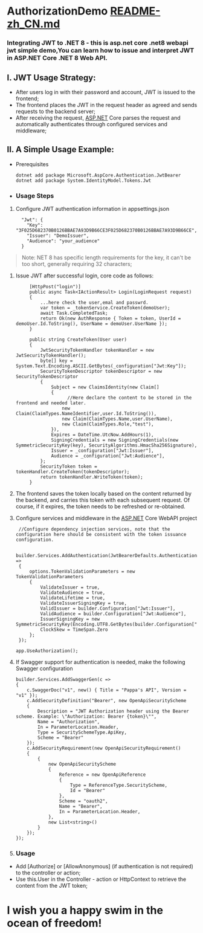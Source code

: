 # AuthorizationDemo [README-zh_CN.md](中文版)

### Integrating JWT to .NET 8 - this is asp.net core .net8 webapi jwt simple demo,You can learn how to issue and interpret JWT in ASP.NET Core .NET 8 Web API.

I. JWT Usage Strategy:
----------------------

* After users log in with their password and account, JWT is issued to the frontend;
* The frontend places the JWT in the request header as agreed and sends requests to the backend server;
* After receiving the request, [ASP.NET](http://ASP.NET) Core parses the request and automatically authenticates through configured services and middleware;

## II. A Simple Usage Example:

* Prerequisites
  
  ```
  dotnet add package Microsoft.AspCore.Authentication.JwtBearer 
  dotnet add package System.IdentityModel.Tokens.Jwt
  ```

* ### Usage Steps
1. Configure JWT authentication information in appsettings.json
   
   ```
     "Jwt": {
       "Key": "3F025D682370B0126BBAE7A93D9B66CE3F025D682370B0126BBAE7A93D9B66CE",
       "Issuer": "DemoIssuer",
       "Audience": "your_audience"
     }
   ```

> Note: NET 8 has specific length requirements for the key, it can't be too short, generally requiring 32 characters;

1. Issue JWT after successful login, core code as follows:
   
            [HttpPost("login")]
            public async Task<IActionResult> Login(LoginRequest request)
            {
                ...here check the user,emal and passwrd.
                var token = _tokenService.CreateToken(demoUser);
                await Task.CompletedTask;
                return Ok(new AuthResponse { Token = token, UserId = demoUser.Id.ToString(), UserName = demoUser.UserName });
            }
       
            public string CreateToken(User user)
            {
                JwtSecurityTokenHandler tokenHandler = new JwtSecurityTokenHandler();
                byte[] key = System.Text.Encoding.ASCII.GetBytes(_configuration["Jwt:Key"]);
                SecurityTokenDescriptor tokenDescriptor = new SecurityTokenDescriptor
                {
                    Subject = new ClaimsIdentity(new Claim[]
                    {
                          //Here declare the content to be stored in the frontend and needed later.
                        new Claim(ClaimTypes.NameIdentifier,user.Id.ToString()),
                        new Claim(ClaimTypes.Name,user.UserName),
                        new Claim(ClaimTypes.Role,"test"),
                    }),
                    Expires = DateTime.UtcNow.AddHours(1),
                    SigningCredentials = new SigningCredentials(new SymmetricSecurityKey(key), SecurityAlgorithms.HmacSha256Signature),
                    Issuer = _configuration["Jwt:Issuer"], 
                    Audience = _configuration["Jwt:Audience"],
                };
                SecurityToken token = tokenHandler.CreateToken(tokenDescriptor);
                return tokenHandler.WriteToken(token);
            }

2. The frontend saves the token locally based on the content returned by the backend, and carries this token with each subsequent request. Of course, if it expires, the token needs to be refreshed or re-obtained.

3. Configure services and middleware in the [ASP.NET](http://ASP.NET) Core WebAPI project
   
        //Configure dependency injection services, note that the configuration here should be consistent with the token issuance configuration. 
       
        builder.Services.AddAuthentication(JwtBearerDefaults.AuthenticationScheme).AddJwtBearer(options =>
        {
            options.TokenValidationParameters = new TokenValidationParameters
            {
                ValidateIssuer = true,
                ValidateAudience = true,
                ValidateLifetime = true,
                ValidateIssuerSigningKey = true,
                ValidIssuer = builder.Configuration["Jwt:Issuer"],
                ValidAudience = builder.Configuration["Jwt:Audience"],
                IssuerSigningKey = new SymmetricSecurityKey(Encoding.UTF8.GetBytes(builder.Configuration["Jwt:Key"])),
                ClockSkew = TimeSpan.Zero
            };
        });
   
   ```
   app.UseAuthorization();
   ```

4. If Swagger support for authentication is needed, make the following Swagger configuration
   
       builder.Services.AddSwaggerGen(c =>
       {
           c.SwaggerDoc("v1", new() { Title = "Pappa's API", Version = "v1" });
           c.AddSecurityDefinition("Bearer", new OpenApiSecurityScheme
           {
               Description = "JWT Authorization header using the Bearer scheme. Example: \"Authorization: Bearer {token}\"",
               Name = "Authorization",
               In = ParameterLocation.Header,
               Type = SecuritySchemeType.ApiKey,
               Scheme = "Bearer"
           });
           c.AddSecurityRequirement(new OpenApiSecurityRequirement()
           {
               {
                   new OpenApiSecurityScheme
                   {
                       Reference = new OpenApiReference
                       {
                           Type = ReferenceType.SecurityScheme,
                           Id = "Bearer"
                       },
                       Scheme = "oauth2",
                       Name = "Bearer",
                       In = ParameterLocation.Header,
                   },
                   new List<string>()
               }
           });
       });

5. ### Usage
* Add [Authorize] or [AllowAnonymous] (if authentication is not required) to the controller or action;
* Use this.User in the Controller - action or HttpContext to retrieve the content from the JWT token;
  
  

# I wish you a happy swim in the ocean of freedom!
